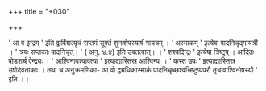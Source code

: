 +++
title = "+030"

+++


' आ व इन्द्रम् ' इति द्वाविंशत्यृचं सप्तमं सूक्तं शुनःशेपस्यार्षं गायत्रम् । ' अस्माकम् ' इत्येषा पादनिचृद्गायत्री । ' त्रयः सप्तकाः पादनिचृत्। ' ( अनु. ४.४) इति उक्तत्वात्। । ' शश्वदिन्द्रः ' इत्येषा त्रिष्टुप् । आदितः षोडशर्च ऐन्द्र्यः । ' आश्विनावश्वावत्या ' इत्याद्यास्तिस्र आश्विन्यः । ' कस्त उषः ' इत्याद्यास्तिस्र उषोदेवताकाः । तथा च अनुक्रमणिका- आ वो द्व्यधिकास्माकं पादनिचृच्छश्वत्त्रिष्टुप्पपरौ तृचावाश्विनोषस्यौ ' इति ।।